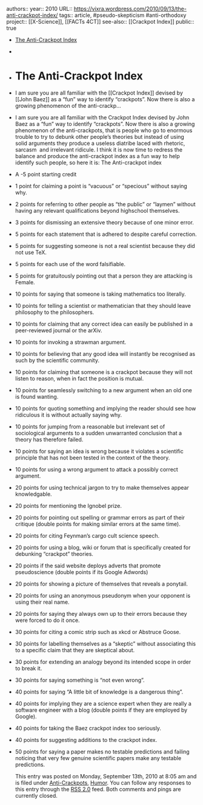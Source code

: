 authors::
year:: 2010
URL:: https://vixra.wordpress.com/2010/09/13/the-anti-crackpot-index/
tags:: article, #pseudo-skepticism #anti-orthodoxy 
project:: [[X-Science]], [[FACTs 4CT]] 
see-also:: [[Crackpot Index]] 
public:: true

- [The Anti-Crackpot Index](https://vixra.wordpress.com/2010/09/13/the-anti-crackpot-index/)
-
- # The Anti-Crackpot Index
- I am sure you are all familiar with the [[Crackpot Index]] devised by [[John Baez]] as a “fun” way to identify “crackpots”. Now there is also a growing phenomenon of the anti-crackp…
- I am sure you are all familiar with the Crackpot Index devised by John Baez as a “fun” way to identify “crackpots”. Now there is also a growing phenomenon of the anti-crackpots, that is people who go to enormous trouble to try to debunk other people’s theories but instead of using solid arguments they produce a useless diatribe laced with rhetoric, sarcasm  and irrelevant ridicule. I think it is now time to redress the balance and produce the anti-crackpot index as a fun way to help  identify such people, so here it is:
  The Anti-crackpot index
- A -5 point starting credit
- 1 point for claiming a point is “vacuous” or “specious” without saying why.
- 2 points for referring to other people as “the public” or “laymen” without having any relevant qualifications beyond highschool themselves.
- 3 points for dismissing an extensive theory because of one minor error.
- 5 points for each statement that is adhered to despite careful correction.
- 5 points for suggesting someone is not a real scientist because they did not use TeX.
- 5 points for each use of the word falsifiable.
- 5 points for gratuitously pointing out that a person they are attacking is Female.
- 10 points for saying that someone is taking mathematics too literally.
- 10 points for telling a scientist or mathematician that they should leave philosophy to the philosophers.
- 10 points for claiming that any correct idea can easily be published in a peer-reviewed journal or the arXiv.
- 10 points for invoking a strawman argument.
- 10 points for believing that any good idea will instantly be recognised as such by the scientific community.
- 10 points for claiming that someone is a crackpot because they will not listen to reason, when in fact the position is mutual.
- 10 points for seamlessly switching to a new argument when an old one is found wanting.
- 10 points for quoting something and implying the reader should see how ridiculous it is without actually saying why.
- 10 points for jumping from a reasonable but irrelevant set of sociological arguments to a sudden unwarranted conclusion that a theory has therefore failed.
- 10 points for saying an idea is wrong because it violates a scientific principle that has not been tested in the context of the theory.
- 10 points for using a wrong argument to attack a possibly correct argument.
- 20 points for using technical jargon to try to make themselves appear knowledgable.
- 20 points for mentioning the Ignobel prize.
- 20 points for pointing out spelling or grammar errors as part of their critique (double points for making similar errors at the same time).
- 20 points for citing Feynman’s cargo cult science speech.
- 20 points for using a blog, wiki or forum that is specifically created for debunking “crackpot” theories.
- 20 points if the said website deploys adverts that promote pseudoscience (double points if its Google Adwords)
- 20 points for showing a picture of themselves that reveals a ponytail.
- 20 points for using an anonymous pseudonym when your opponent is using their real name.
- 20 points for saying they always own up to their errors because they were forced to do it once.
- 30 points for citing a comic strip such as xkcd or Abstruce Goose.
- 30 points for labelling themselves as a “skeptic” without associating this to a specific claim that they are skeptical about.
- 30 points for extending an analogy beyond its intended scope in order to break it.
- 30 points for saying something is “not even wrong”.
- 40 points for saying “A little bit of knowledge is a dangerous thing”.
- 40 points for implying they are a science expert when they are really a software engineer with a blog (double points if they are employed by Google).
- 40 points for taking the Baez crackpot index too seriously.
- 40 points for suggesting additions to the crackpot index.
- 50 points for saying a paper makes no testable predictions and failing noticing that very few genuine scientific papers make any testable predictions.
  
  This entry was posted on Monday, September 13th, 2010 at 8:05 am and is filed under [Anti-Crackpots](https://vixra.wordpress.com/category/anti-crackpots/), [Humor](https://vixra.wordpress.com/category/humor/). You can follow any responses to this entry through the [RSS 2.0](https://vixra.wordpress.com/2010/09/13/the-anti-crackpot-index/feed/) feed. Both comments and pings are currently closed.